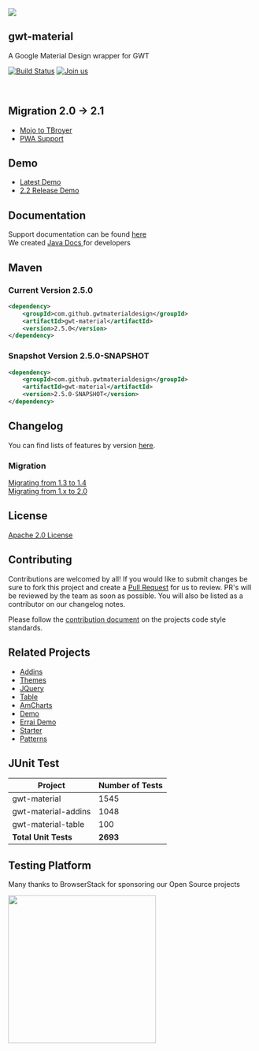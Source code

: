 <img src="https://avatars2.githubusercontent.com/u/11755403?s=100&v=4" />
<h2>gwt-material</h2>
<p>A Google Material Design wrapper for GWT</p>

[![Build Status](https://travis-ci.org/GwtMaterialDesign/gwt-material.svg?branch=master)](https://travis-ci.org/GwtMaterialDesign/gwt-material) [![Join us](https://img.shields.io/badge/slack-channel-purple)](https://gmd-project.slack.com)

<br/>

## Migration 2.0 -> 2.1
- [Mojo to TBroyer](https://github.com/GwtMaterialDesign/gwt-material/wiki/Migrating-from-Mojo-GWT-Maven-Plugin-to-TBroyer)
- [PWA Support](https://github.com/GwtMaterialDesign/gwt-material/wiki/PWA-:-Service-Worker-Automation)

## Demo
* [Latest Demo](https://gwtmaterialdesign.github.io/gmd-core-demo/)
* [2.2 Release Demo](https://gwtmaterialdesign.github.io/gmd-core-demo/)

## Documentation
Support documentation can be found [here](https://github.com/GwtMaterialDesign/gwt-material/wiki) <br/>
We created <a href="http://gwtmaterialdesign.github.io/gwt-material-demo/apidocs" > Java Docs </a> for developers


## Maven
### Current Version 2.5.0
```xml
<dependency>
    <groupId>com.github.gwtmaterialdesign</groupId>
    <artifactId>gwt-material</artifactId>
    <version>2.5.0</version>
</dependency>
```
### Snapshot Version 2.5.0-SNAPSHOT
```xml
<dependency>
    <groupId>com.github.gwtmaterialdesign</groupId>
    <artifactId>gwt-material</artifactId>
    <version>2.5.0-SNAPSHOT</version>
</dependency>
```

## Changelog
You can find lists of features by version <a href="https://github.com/GwtMaterialDesign/gwt-material/wiki/Changelog">here</a>.

### Migration
[Migrating from 1.3 to 1.4](https://github.com/GwtMaterialDesign/gwt-material/wiki/Migrating-from-1.3-to-1.4) <br/>
[Migrating from 1.x to 2.0](https://github.com/GwtMaterialDesign/gwt-material/wiki/2.0-API-Changes)

## License
[Apache 2.0 License](https://github.com/GwtMaterialDesign/gwt-material/blob/master/LICENSE)

## Contributing
Contributions are welcomed by all! If you would like to submit changes be sure to fork this project and create a [Pull Request](https://yangsu.github.io/pull-request-tutorial/) for us to review. PR's will be reviewed by the team as soon as possible. You will also be listed as a contributor on our changelog notes.

Please follow the [contribution document](https://github.com/GwtMaterialDesign/gwt-material/wiki/Contributing) on the projects code style standards.

## Related Projects
<ul>
 <li><a href="https://github.com/GwtMaterialDesign/gwt-material-addins" >Addins</a></li>
 <li><a href="https://github.com/GwtMaterialDesign/gwt-material-themes" >Themes</a></li>
 <li><a href="https://github.com/GwtMaterialDesign/gwt-material-jquery" >JQuery</a></li>
 <li><a href="https://github.com/GwtMaterialDesign/gwt-material-table" >Table</a></li>
 <li><a href="https://github.com/GwtMaterialDesign/gwt-material-amcharts" >AmCharts</a></li>
 <li><a href="https://github.com/GwtMaterialDesign/gwt-material-demo" >Demo</a></li>
 <li><a href="https://github.com/GwtMaterialDesign/gwt-material-demo-errai" >Errai Demo</a></li>
 <li><a href="https://github.com/GwtMaterialDesign/gwt-material-template" >Starter</a></li>
 <li><a href="https://github.com/GwtMaterialDesign/gwt-material-patterns" >Patterns</a></li>
</ul>

## JUnit Test

| Project | Number of Tests |
| --- | --- | 
| gwt-material | 1545 |
| gwt-material-addins | 1048 |
| gwt-material-table | 100 |
| **Total Unit Tests** | **2693** |

## Testing Platform
<p>Many thanks to BrowserStack for sponsoring our Open Source projects</p>
<a href="https://www.browserstack.com/" target="_blank">
<img width="300px" src="https://www.browserstack.com/images/layout/browserstack-logo-600x315.png"/>
</a>
